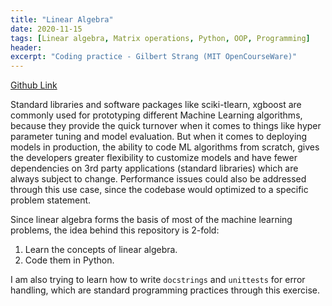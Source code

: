 ```yaml
---
title: "Linear Algebra"
date: 2020-11-15
tags: [Linear algebra, Matrix operations, Python, OOP, Programming]
header:
excerpt: "Coding practice - Gilbert Strang (MIT OpenCourseWare)"
---
```


<a href="https://github.com/NikhilSawal/linear_algebra" target="_blank">Github Link</a>

Standard libraries and software packages like sciki-tlearn, xgboost are commonly used for prototyping different Machine Learning algorithms, because they provide the quick turnover when it comes to things like hyper parameter tuning and model evaluation. But when it comes to deploying models in production, the ability to code ML algorithms from scratch, gives the developers greater flexibility to customize models and have fewer dependencies on 3rd party applications (standard libraries) which are always subject to change. Performance issues could also be addressed through this use case, since the codebase would optimized to a specific problem statement.

Since linear algebra forms the basis of most of the machine learning problems, the idea behind this repository is 2-fold:

1. Learn the concepts of linear algebra.
2. Code them in Python.

I am also trying to learn how to write ```docstrings``` and ```unittests``` for error handling, which are standard programming practices through this exercise.
